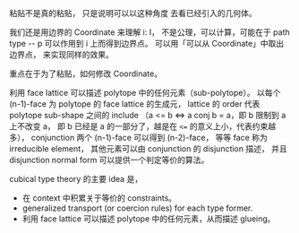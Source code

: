 粘贴不是真的粘贴，
只是说明可以以这种角度
去看已经引入的几何体。

我们还是用边界的 Coordinate 来理解 i: I，
不是公理，可以计算，可能在于
path type -- p 可以作用到 i 上而得到边界点。
可以用「可以从 Coordinate」中取出边界点，
来实现同样的效果。

重点在于为了粘贴，如何修改 Coordinate。

利用 face lattice 可以描述 polytope 中的任何元素（sub-polytope）。
以每个 (n-1)-face 为 polytope 的 face lattice 的生成元，
lattice 的 order 代表 polytope sub-shape 之间的 include
（a <= b <=> a conj b = a，即 b 限制到 a 上不改变 a，
即 b 已经是 a 的一部分了，越是在 `<=` 的意义上小，代表约束越多），
conjunction 两个 (n-1)-face 可以得到 (n-2)-face，
等等 face 称为 irreducible element，
其他元素可以由 conjunction 的 disjunction 描述，
并且 disjunction normal form 可以提供一个判定等价的算法。

cubical type theory 的主要 idea 是，
- 在 context 中积累关于等价的 constraints。
- generalized transport (or coercion rules) for each type former.
- 利用 face lattice 可以描述 polytope 中的任何元素，从而描述 glueing。
